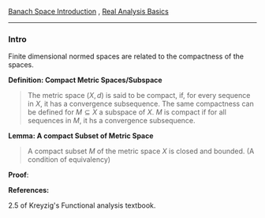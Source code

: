 [Banach Space Introduction](Banach%20Space%20Introduction.md) , [Real Analysis Basics](../../MATH%20000%20Math%20Essential/Analysis/Real%20Analysis%20Basics.md)

---
### **Intro**

Finite dimensional normed spaces are related to the compactness of the spaces. 

**Definition: Compact Metric Spaces/Subspace**

> The metric space $(X, d)$ is said to be compact, if, for every sequence in $X$, it has a convergence subsequence. The same compactness can be defined for $M\subseteq X$ a subspace of $X$. $M$ is compact if for all sequences in $M$, it hs a convergence subsequence. 


**Lemma: A compact Subset of Metric Space**
> A compact subset $M$ of the metric space $X$ is closed and bounded. (A condition of equivalency)

**Proof**: 



**References:**

2.5 of Kreyzig's Functional analysis textbook. 